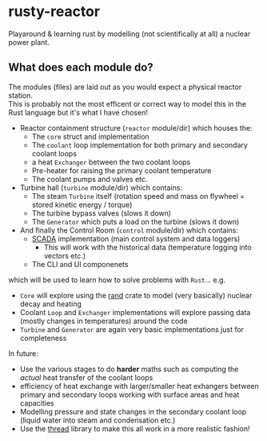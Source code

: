 # rusty-reactor

Playaround & learning rust by modelling (not scientifically at all) a nuclear power plant. 

## What does each module do?

The modules (files) are laid out as you would expect a physical reactor station.  
This is probably not the most efficent or correct way to model this in the Rust language but it's what I have chosen! 

* Reactor containment structure (`reactor` module/dir) which houses the:
  * The `core` struct and implementation
  * The `coolant` loop implementation for both primary and secondary coolant loops 
  * a heat `Exchanger` between the two coolant loops 
  * Pre-heater for raising the primary coolant temperature
  * The coolant pumps and valves etc.
* Turbine hall (`turbine` module/dir) which contains:
  * The steam `Turbine` itself (rotation speed and mass on flywheel = stored kinetic energy / torque)
  * The turbine bypass valves (slows it down)
  * The `Generator` which puts a load on the turbine (slows it down)
* And finally the Control Room (`control` module/dir) which contains:
  * [SCADA](https://en.wikipedia.org/wiki/SCADA) implementation (main control system and data loggers)
    * This will work with the historical data (temperature logging into vectors etc.)
  * The CLI and UI componenets 

which will be used to learn how to solve problems with `Rust`... e.g.

* `Core` will explore using the [rand](https://crates.io/crates/rand/) crate to model (very basically) nuclear decay and heating
* Coolant `Loop` and `Exchanger` implementations will explore passing data (mostly changes in temperatures) around the code
* `Turbine` and `Generator` are again very basic implementations just for completeness 

In future:

* Use the various stages to do **harder** maths such as computing the _actual_ heat transfer of the coolant loops
* efficiency of heat exchange with larger/smaller heat exhangers between primary and secondary loops working with surface areas and heat capacities
* Modelling pressure and state changes in the secondary coolant loop (liquid water into steam and condensation etc.)
* Use the [thread](https://doc.rust-lang.org/std/thread/index.html) library to make this all work in a more realistic fashion! 
